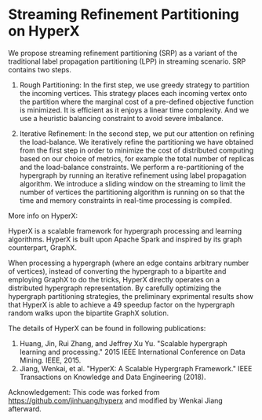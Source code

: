 Streaming Refinement Partitioning on HyperX
===========

We propose streaming refinement partitioning (SRP) as a variant of the traditional label propagation partitioning (LPP) in streaming scenario. SRP contains two steps.

1. Rough Partitioning: In the first step, we use greedy strategy to partition the incoming vertices. This strategy places each incoming vertex onto the partition where the marginal cost of a pre-defined objective function is minimized. It is efficient as it enjoys a linear time complexity. And we use a heuristic balancing constraint to avoid severe imbalance.

2. Iterative Refinement: In the second step, we put our attention on refining the load-balance. We iteratively refine the partitioning we have obtained from the first step in order to minimize the cost of distributed computing based on our choice of metrics, for example the total number of replicas and the load-balance constraints. We perform a re-partitioning of the hypergraph by running an iterative refinement using label propagation algorithm. We introduce a sliding window on the streaming to limit the number of vertices the partitioning algorithm is running on so that the time and memory constraints in real-time processing is compiled.

More info on HyperX:

HyperX is a scalable framework for hypergraph processing and learning algorithms. HyperX is built upon Apache Spark and inspired by its graph counterpart, GraphX.

When processing a hypergraph (where an edge contains arbitrary number of vertices), instead of converting the hypergraph to a bipartite and employing GraphX to do the tricks, HyperX directly operates on a distributed hypergraph representation. By carefully optimizing the hypergraph partitioning strategies, the preliminary exprimental results show that HyperX is able to achieve a 49 speedup factor on the hypergraph random walks upon the bipartite GraphX solution.

The details of HyperX can be found in following publications:
1. Huang, Jin, Rui Zhang, and Jeffrey Xu Yu. "Scalable hypergraph learning and processing." 2015 IEEE International Conference on Data Mining. IEEE, 2015.
2. Jiang, Wenkai, et al. "HyperX: A Scalable Hypergraph Framework." IEEE Transactions on Knowledge and Data Engineering (2018).

Acknowledgement:
This code was forked from https://github.com/jinhuang/hyperx and modified by Wenkai Jiang afterward.


